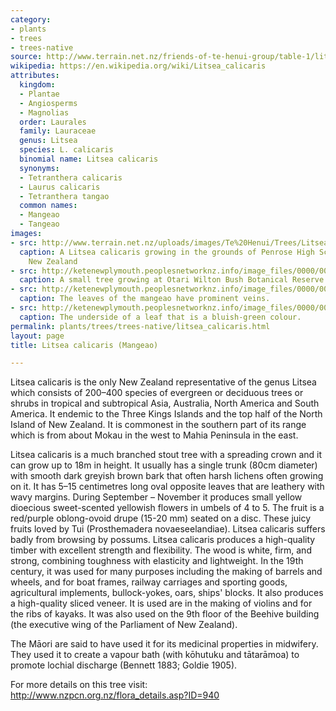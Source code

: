```yaml
---
category:
- plants
- trees
- trees-native
source: http://www.terrain.net.nz/friends-of-te-henui-group/table-1/litsea-calicaris-mangeao.html
wikipedia: https://en.wikipedia.org/wiki/Litsea_calicaris
attributes:
  kingdom:
  - Plantae
  - Angiosperms
  - Magnolias
  order: Laurales
  family: Lauraceae
  genus: Litsea
  species: L. calicaris
  binomial name: Litsea calicaris
  synonyms:
  - Tetranthera calicaris
  - Laurus calicaris
  - Tetranthera tangao
  common names:
  - Mangeao
  - Tangeao
images:
- src: http://www.terrain.net.nz/uploads/images/Te%20Henui/Trees/Litsea%20calicaris%20tree.jpg
  caption: A Litsea calicaris growing in the grounds of Penrose High School, Auckland,
    New Zealand
- src: http://ketenewplymouth.peoplesnetworknz.info/image_files/0000/0004/6659/Litsea_calicaris__Mangeao_-003.JPG
  caption: A small tree growing at Otari Wilton Bush Botanical Reserve.
- src: http://ketenewplymouth.peoplesnetworknz.info/image_files/0000/0004/6654/Litsea_calicaris__Mangeao_-002.JPG
  caption: The leaves of the mangeao have prominent veins.
- src: http://ketenewplymouth.peoplesnetworknz.info/image_files/0000/0004/6669/Litsea_calicaris__Mangeao_-005.JPG
  caption: The underside of a leaf that is a bluish-green colour.
permalink: plants/trees/trees-native/litsea_calicaris.html
layout: page
title: Litsea calicaris (Mangeao)

---
```

Litsea calicaris is the only New Zealand representative of the genus Litsea which consists of 200–400 species of evergreen or deciduous trees or shrubs in tropical and subtropical Asia, Australia, North America and South America. It endemic to the Three Kings Islands and the top half of the North Island of New Zealand. It is commonest in the southern part of its range which is from about Mokau in the west to Mahia Peninsula in the east. 

Litsea calicaris is a much branched stout tree with a spreading crown and it can grow up to 18m in height. It usually has a single trunk (80cm diameter) with smooth dark greyish brown bark that often harsh lichens often growing on it.
It has 5–15 centimetres long oval opposite leaves that are leathery with wavy margins. During September – November it produces small yellow dioecious sweet-scented yellowish flowers in umbels of 4 to 5. 
The fruit is a red/purple oblong-ovoid drupe (15-20 mm) seated on a disc. These juicy fruits loved by Tui (Prosthemadera novaeseelandiae).
Litsea calicaris suffers badly from browsing by possums.
Litsea calicaris produces a high-quality timber with excellent strength and flexibility. The wood is white, firm, and strong, combining toughness with elasticity and lightweight. In the 19th century, it was used for many purposes including the making of barrels and wheels, and for boat frames, railway carriages and sporting goods, agricultural implements, bullock-yokes, oars, ships' blocks. It also produces a high-quality sliced veneer. It is used are in the making of violins and for the ribs of kayaks. It was also used on the 9th floor of the Beehive building (the executive wing of the Parliament of New Zealand). </p> <p>The Māori are said to have used it for its medicinal properties in midwifery. They used it to create a vapour bath (with kōhutuku and tātarāmoa) to promote lochial discharge (Bennett 1883; Goldie 1905).</p> <p>For more details on this tree visit: <a href="http://www.nzpcn.org.nz/flora_details.asp?ID=940">http://www.nzpcn.org.nz/flora_details.asp?ID=940</a>
